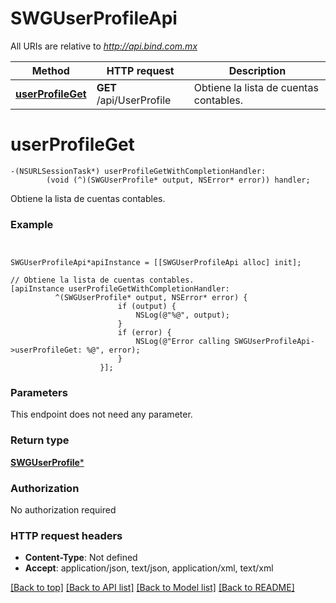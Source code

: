 # SWGUserProfileApi

All URIs are relative to *http://api.bind.com.mx*

Method | HTTP request | Description
------------- | ------------- | -------------
[**userProfileGet**](SWGUserProfileApi.md#userprofileget) | **GET** /api/UserProfile | Obtiene la lista de cuentas contables.


# **userProfileGet**
```objc
-(NSURLSessionTask*) userProfileGetWithCompletionHandler: 
        (void (^)(SWGUserProfile* output, NSError* error)) handler;
```

Obtiene la lista de cuentas contables.



### Example 
```objc


SWGUserProfileApi*apiInstance = [[SWGUserProfileApi alloc] init];

// Obtiene la lista de cuentas contables.
[apiInstance userProfileGetWithCompletionHandler: 
          ^(SWGUserProfile* output, NSError* error) {
                        if (output) {
                            NSLog(@"%@", output);
                        }
                        if (error) {
                            NSLog(@"Error calling SWGUserProfileApi->userProfileGet: %@", error);
                        }
                    }];
```

### Parameters
This endpoint does not need any parameter.

### Return type

[**SWGUserProfile***](SWGUserProfile.md)

### Authorization

No authorization required

### HTTP request headers

 - **Content-Type**: Not defined
 - **Accept**: application/json, text/json, application/xml, text/xml

[[Back to top]](#) [[Back to API list]](../README.md#documentation-for-api-endpoints) [[Back to Model list]](../README.md#documentation-for-models) [[Back to README]](../README.md)

